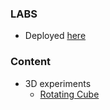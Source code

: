 ### LABS
- Deployed [here](https://josiahmokob0.github.io/LABS/)

### Content

 - 3D experiments
	- [Rotating Cube](./3d/rotating-cube)
